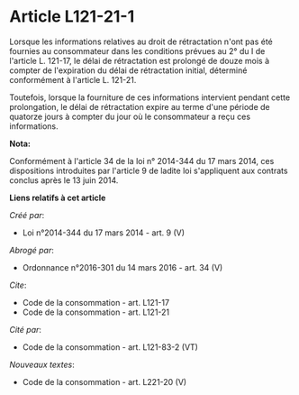 # Article L121-21-1

Lorsque les informations relatives au droit de rétractation n'ont pas été fournies au consommateur dans les conditions
prévues au 2° du I de l'article L. 121-17, le délai de rétractation est prolongé de douze mois à compter de l'expiration du
délai de rétractation initial, déterminé conformément à l'article L. 121-21. 

Toutefois, lorsque la fourniture de ces informations intervient pendant cette prolongation, le délai de rétractation expire
au terme d'une période de quatorze jours à compter du jour où le consommateur a reçu ces informations.

**Nota:**

Conformément à l'article 34 de la loi n° 2014-344 du 17 mars 2014, ces dispositions introduites par l'article 9 de ladite loi
s'appliquent aux contrats conclus après le 13 juin 2014.

**Liens relatifs à cet article**

_Créé par_:

  - Loi n°2014-344 du 17 mars 2014 - art. 9 (V)

_Abrogé par_:

  - Ordonnance n°2016-301 du 14 mars 2016 - art. 34 (V)

_Cite_:

  - Code de la consommation - art. L121-17
  - Code de la consommation - art. L121-21

_Cité par_:

  - Code de la consommation - art. L121-83-2 (VT)

_Nouveaux textes_:

  - Code de la consommation - art. L221-20 (V)
